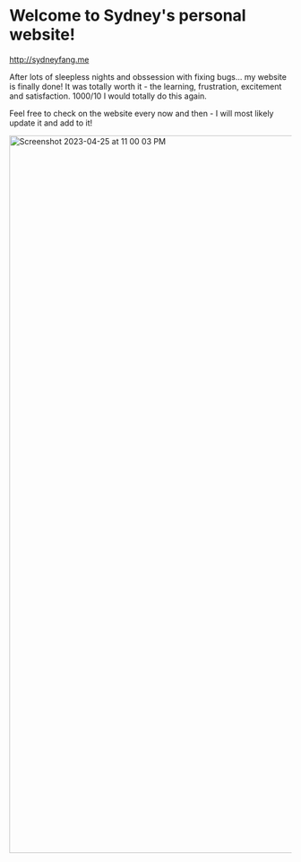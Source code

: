 # Welcome to Sydney's personal website!
http://sydneyfang.me

After lots of sleepless nights and obssession with fixing bugs... my website is finally done!
It was totally worth it - the learning, frustration, excitement and satisfaction.
1000/10 I would totally do this again.

Feel free to check on the website every now and then - I will most likely update it and add to it!

<img width="1280" alt="Screenshot 2023-04-25 at 11 00 03 PM" src="https://user-images.githubusercontent.com/113748586/234482916-980f2df7-43c4-4a95-9bc1-0f4aa025fe10.png">

